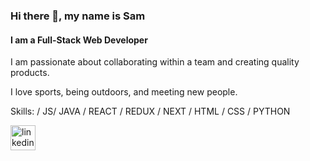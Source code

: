 ### Hi there 👋, my name is Sam
#### I am a Full-Stack Web Developer
I am passionate about collaborating within a team and creating quality products. 

I love sports, being outdoors, and meeting new people.


Skills: / JS/ JAVA / REACT / REDUX / NEXT / HTML / CSS / PYTHON



[<img src='https://cdn.jsdelivr.net/npm/simple-icons@3.0.1/icons/linkedin.svg' alt='linkedin' height='40'>](https://www.linkedin.com/in/samlalli/)  



<!--
**sam-lalli/sam-lalli** is a ✨ _special_ ✨ repository because its `README.md` (this file) appears on your GitHub profile.

Here are some ideas to get you started:

- 🔭 I’m currently working on ...
- 🌱 I’m currently learning ...
- 👯 I’m looking to collaborate on ...
- 🤔 I’m looking for help with ...
- 💬 Ask me about ...
- 📫 How to reach me: ...
- 😄 Pronouns: ...
- ⚡ Fun fact: ...
-->
